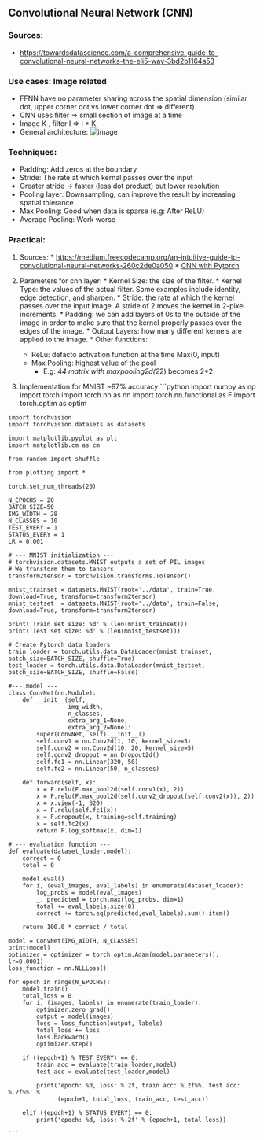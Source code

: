 ## Convolutional Neural Network (CNN)
### Sources:
  * https://towardsdatascience.com/a-comprehensive-guide-to-convolutional-neural-networks-the-eli5-way-3bd2b1164a53

### Use cases: Image related
  * FFNN have no parameter sharing across the spatial dimension (similar dot, upper corner dot vs lower corner dot => different)
  * CNN uses filter => small section of image at a time
  * Image K , filter I => I * K
  * General architecture:
![image](../../../img/cnn.png)

### Techniques:
  * Padding: Add zeros at the boundary
  * Stride: The rate at which kernal passes over the input
  * Greater stride -> faster (less dot product) but lower resolution
  * Pooling layer: Downsampling, can improve the result by increasing spatial tolerance
  * Max Pooling: Good when data is sparse (e.g: After ReLU)
  * Average Pooling: Work worse

### Practical:
  1. Sources:
    * https://medium.freecodecamp.org/an-intuitive-guide-to-convolutional-neural-networks-260c2de0a050
    * [CNN with Pytorch](https://blog.algorithmia.com/convolutional-neural-nets-in-pytorch/)

  1. Parameters for cnn layer:
    * Kernel Size: the size of the filter.
    * Kernel Type: the values of the actual filter. Some examples include identity, edge detection, and sharpen.
    * Stride: the rate at which the kernel passes over the input image. A stride of 2 moves the kernel in 2-pixel increments.
    * Padding: we can add layers of 0s to the outside of the image in order to make sure that the kernel properly passes over the edges of the image.
    * Output Layers: how many different kernels are applied to the image.
    * Other functions:
        * ReLu: defacto activation function at the time Max(0, input)
        * Max Pooling: highest value of the pool
            * E.g: 4*4 matrix with maxpooling2d(2*2) becomes 2*2

  1. Implementation for MNIST ~97% accuracy
    ```python
    import numpy as np
    import torch
    import torch.nn as nn
    import torch.nn.functional as F
    import torch.optim as optim

    import torchvision
    import torchvision.datasets as datasets

    import matplotlib.pyplot as plt
    import matplotlib.cm as cm

    from random import shuffle

    from plotting import *

    torch.set_num_threads(20)

    N_EPOCHS = 20
    BATCH_SIZE=50
    IMG_WIDTH = 28
    N_CLASSES = 10
    TEST_EVERY = 1
    STATUS_EVERY = 1
    LR = 0.001

    # --- MNIST initialization ---
    # torchvision.datasets.MNIST outputs a set of PIL images
    # We transform them to tensors
    transform2tensor = torchvision.transforms.ToTensor()

    mnist_trainset = datasets.MNIST(root='../data', train=True, download=True, transform=transform2tensor)
    mnist_testset  = datasets.MNIST(root='../data', train=False, download=True, transform=transform2tensor)

    print('Train set size: %d' % (len(mnist_trainset)))
    print('Test set size: %d' % (len(mnist_testset)))

    # Create Pytorch data loaders
    train_loader = torch.utils.data.DataLoader(mnist_trainset, batch_size=BATCH_SIZE, shuffle=True)
    test_loader = torch.utils.data.DataLoader(mnist_testset, batch_size=BATCH_SIZE, shuffle=False)

    #--- model ---
    class ConvNet(nn.Module):
        def __init__(self,
                     img_width,
                     n_classes,
                     extra_arg_1=None,
                     extra_arg_2=None):
            super(ConvNet, self).__init__()
            self.conv1 = nn.Conv2d(1, 10, kernel_size=5)
            self.conv2 = nn.Conv2d(10, 20, kernel_size=5)
            self.conv2_dropout = nn.Dropout2d()
            self.fc1 = nn.Linear(320, 50)
            self.fc2 = nn.Linear(50, n_classes)

        def forward(self, x):
            x = F.relu(F.max_pool2d(self.conv1(x), 2))
            x = F.relu(F.max_pool2d(self.conv2_dropout(self.conv2(x)), 2))
            x = x.view(-1, 320)
            x = F.relu(self.fc1(x))
            x = F.dropout(x, training=self.training)
            x = self.fc2(x)
            return F.log_softmax(x, dim=1)

    # --- evaluation function ---
    def evaluate(dataset_loader,model):
        correct = 0
        total = 0

        model.eval()
        for i, (eval_images, eval_labels) in enumerate(dataset_loader):
            log_probs = model(eval_images)
            _, predicted = torch.max(log_probs, dim=1)
            total += eval_labels.size(0)
            correct += torch.eq(predicted,eval_labels).sum().item()

        return 100.0 * correct / total

    model = ConvNet(IMG_WIDTH, N_CLASSES)
    print(model)
    optimizer = optimizer = torch.optim.Adam(model.parameters(), lr=0.0001)
    loss_function = nn.NLLLoss()

    for epoch in range(N_EPOCHS):
        model.train()
        total_loss = 0
        for i, (images, labels) in enumerate(train_loader):
            optimizer.zero_grad()
            output = model(images)
            loss = loss_function(output, labels)
            total_loss += loss
            loss.backward()
            optimizer.step()

        if ((epoch+1) % TEST_EVERY) == 0:
            train_acc = evaluate(train_loader,model)
            test_acc = evaluate(test_loader,model)

            print('epoch: %d, loss: %.2f, train acc: %.2f%%, test acc: %.2f%%' %
                  (epoch+1, total_loss, train_acc, test_acc))

        elif ((epoch+1) % STATUS_EVERY) == 0:
            print('epoch: %d, loss: %.2f' % (epoch+1, total_loss))

    ```
